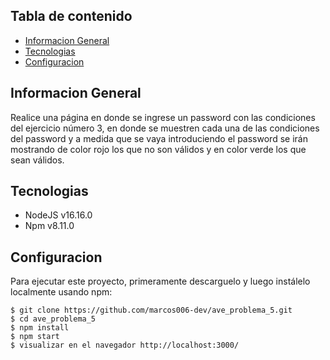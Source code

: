 ## Tabla de contenido

- [Informacion General](#informacion-general)
- [Tecnologias](#tecnologias)
- [Configuracion](#configuracion)

## Informacion General

Realice una página en donde se ingrese un password con las condiciones del ejercicio
número 3, en donde se muestren cada una de las condiciones del password y a medida
que se vaya introduciendo el password se irán mostrando de color rojo los que no son válidos y en color verde los que sean válidos.

## Tecnologias

- NodeJS v16.16.0
- Npm v8.11.0

## Configuracion

Para ejecutar este proyecto, primeramente descarguelo y luego instálelo localmente usando npm:

```
$ git clone https://github.com/marcos006-dev/ave_problema_5.git
$ cd ave_problema_5
$ npm install
$ npm start
$ visualizar en el navegador http://localhost:3000/
```

